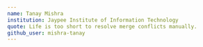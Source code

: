 ```yaml
---
name: Tanay Mishra
institution: Jaypee Institute of Information Technology
quote: Life is too short to resolve merge conflicts manually.
github_user: mishra-tanay
---
```

